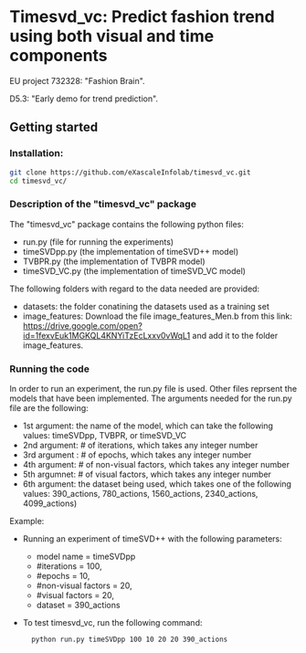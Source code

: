 # Timesvd_vc: Predict fashion trend using both visual and time components

EU project 732328: "Fashion Brain".

D5.3: "Early demo for trend prediction".

## Getting started

### Installation:

``` bash 
git clone https://github.com/eXascaleInfolab/timesvd_vc.git
cd timesvd_vc/
```

### Description of the "timesvd_vc" package

The "timesvd_vc" package contains the following python files:
 - run.py (file for running the experiments)
 - timeSVDpp.py (the implementation of timeSVD++ model)
 - TVBPR.py (the implementation of TVBPR model)
 - timeSVD_VC.py (the implementation of timeSVD_VC model)

The following folders with regard to the data needed are provided:
 - datasets: the folder conatining the datasets used as a training set
 - image_features: Download the file image_features_Men.b from this link:
 https://drive.google.com/open?id=1fexvEuk1MGKQL4KNYiTzEcLxxv0vWqL1 
 and add it to the folder image_features.
 

### Running the code 


In order to run an experiment, the run.py file is used. Other files reprsent the models that have been implemented.
The arguments needed for the run.py file are the following: 
 - 1st argument: the name of the model, which can take the following values: timeSVDpp, TVBPR, or timeSVD_VC
 - 2nd argument: # of iterations, which takes any integer number 
 - 3rd argument : # of epochs, which takes any integer number
 - 4th argument: # of non-visual factors, which takes any integer number
 - 5th argumnet: # of visual factors, which takes any integer number
 - 6th argument: the dataset being used, which takes one of the following values: 390_actions, 780_actions, 1560_actions, 2340_actions, 4099_actions) 

Example:
 - Running an experiment of timeSVD++ with the following parameters: 
	- model name = timeSVDpp
	- #iterations = 100, 
	- #epochs = 10, 
	- #non-visual factors = 20, 
	- #visual factors = 20,
	- dataset = 390_actions

 - To test timesvd_vc, run the following command:
    ``` bash 
      python run.py timeSVDpp 100 10 20 20 390_actions
    ```














